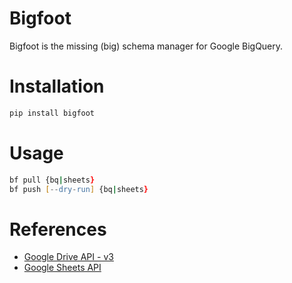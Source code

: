 # Bigfoot

Bigfoot is the missing (big) schema manager for Google BigQuery.

# Installation

```zsh
pip install bigfoot
```

# Usage

```zsh
bf pull {bq|sheets}
bf push [--dry-run] {bq|sheets}
```

# References

- [Google Drive API - v3](https://developers.google.com/drive/api/v3/about-sdk)
- [Google Sheets API](https://developers.google.com/sheets/api/guides/concepts)
